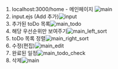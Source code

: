 1. localhost:3000/home - 메인페이지 ![main](https://github.com/user-attachments/assets/70324583-b9b6-4844-b3e1-0bac5dbfc215)
2. input.ejs (Add 추가)![input](https://github.com/user-attachments/assets/62a2207e-905c-44c0-93c4-694d08d2d626)
3. 추가된 toDo 목록![main_todo](https://github.com/user-attachments/assets/7a185de3-1b80-4778-8eb9-e33d881d9405)
4. 해당 우선순위만 보여주기![main_left_sort](https://github.com/user-attachments/assets/f54f0405-9c7f-4b80-9607-5e15a995deb4)
5. toDo 목록 정렬![main_right_sort](https://github.com/user-attachments/assets/38f58867-7965-4534-9d80-5abd6121bfec)
6. 수정(편집)![main_edit](https://github.com/user-attachments/assets/6fb83a54-2bb1-4808-b193-36094b55111e)
7. 완료된 일정![main_todo_check](https://github.com/user-attachments/assets/94ed3972-a88b-4ef1-9059-97163a827048)
8. 삭제![main](https://github.com/user-attachments/assets/70324583-b9b6-4844-b3e1-0bac5dbfc215)
